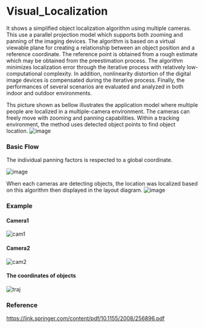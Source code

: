 # Visual_Localization

It shows a simplified object localization algorithm using multiple cameras. This use a parallel projection model which supports both zooming and panning of the imaging devices. The algorithm is based on a virtual viewable plane for creating a relationship between an object position and a reference coordinate. The reference point is obtained from a rough estimate which may be obtained from the preestimation process. The algorithm minimizes localization error through the iterative process with relatively low-computational complexity. In addition, nonlinearity distortion of the digital image devices is compensated during the iterative process. Finally, the performances of several scenarios are evaluated and analyzed in both indoor and outdoor environments.

Ths picture shown as bellow illustrates the application model where multiple people are localized in a multiple-camera environment. The cameras can freely move with zooming and panning capabilities. Within a tracking environment, the method uses detected object points to find object location.
![image](https://user-images.githubusercontent.com/52392004/88118798-8b256380-cbf9-11ea-8f89-df30f699541e.png)

### Basic Flow

The individual panning factors is respected to a global coordinate.

![image](https://user-images.githubusercontent.com/52392004/88119005-24547a00-cbfa-11ea-8e55-6c3e4cd88c45.png)


When each cameras are detecting objects, the location was localized based on this algorithm then displayed in the layout diagram. 
![image](https://user-images.githubusercontent.com/52392004/88089881-babb7800-cbc7-11ea-8400-86200ef0c35f.png)

### Example
#### Camera1
![cam1](https://user-images.githubusercontent.com/52392004/88090247-459c7280-cbc8-11ea-8d97-77092fa8dd00.gif)
#### Camera2
![cam2](https://user-images.githubusercontent.com/52392004/88090261-47fecc80-cbc8-11ea-8f55-e381eeebe0a9.gif)
#### The coordinates of objects
![traj](https://user-images.githubusercontent.com/52392004/88090268-4af9bd00-cbc8-11ea-8362-df0172651328.gif)

### Reference
https://link.springer.com/content/pdf/10.1155/2008/256896.pdf
